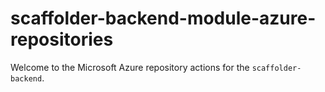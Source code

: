 # scaffolder-backend-module-azure-repositories

Welcome to the Microsoft Azure repository actions for the `scaffolder-backend`.
